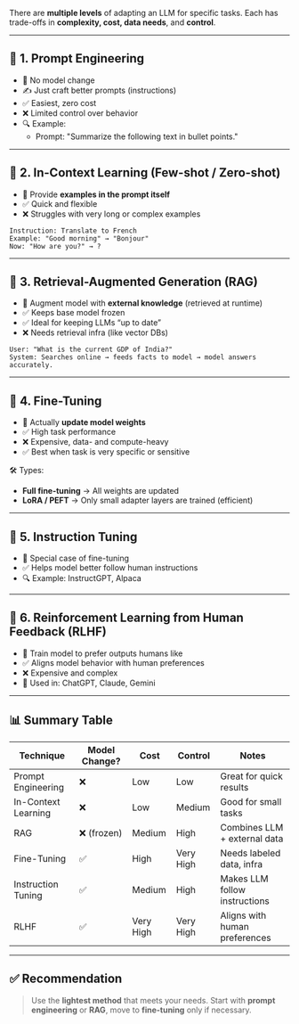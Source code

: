 

There are **multiple levels** of adapting an LLM for specific tasks. Each has trade-offs in **complexity, cost, data needs**, and **control**.

---

## 🔹 1. Prompt Engineering
- 🧠 No model change
- ✍️ Just craft better prompts (instructions)
- ✅ Easiest, zero cost
- ❌ Limited control over behavior
- 🔍 Example:  
  - Prompt: "Summarize the following text in bullet points."

---

## 🔹 2. In-Context Learning (Few-shot / Zero-shot)
- 📎 Provide **examples in the prompt itself**
- ✅ Quick and flexible
- ❌ Struggles with very long or complex examples

```text
Instruction: Translate to French  
Example: "Good morning" → "Bonjour"  
Now: "How are you?" → ?
````

---

## 🔹 3. Retrieval-Augmented Generation (RAG)

* 🔄 Augment model with **external knowledge** (retrieved at runtime)
* ✅ Keeps base model frozen
* ✅ Ideal for keeping LLMs “up to date”
* ❌ Needs retrieval infra (like vector DBs)

```text
User: "What is the current GDP of India?"  
System: Searches online → feeds facts to model → model answers accurately.
```

---

## 🔹 4. Fine-Tuning

* 🧬 Actually **update model weights**
* ✅ High task performance
* ❌ Expensive, data- and compute-heavy
* ✅ Best when task is very specific or sensitive

🛠️ Types:

* **Full fine-tuning** → All weights are updated
* **LoRA / PEFT** → Only small adapter layers are trained (efficient)

---

## 🔹 5. Instruction Tuning

* 📘 Special case of fine-tuning
* ✅ Helps model better follow human instructions
* 🔍 Example: InstructGPT, Alpaca

---

## 🔹 6. Reinforcement Learning from Human Feedback (RLHF)

* 🎯 Train model to prefer outputs humans like
* ✅ Aligns model behavior with human preferences
* ❌ Expensive and complex
* 🧠 Used in: ChatGPT, Claude, Gemini

---

## 📊 Summary Table

| Technique           | Model Change? | Cost      | Control   | Notes                         |
| ------------------- | ------------- | --------- | --------- | ----------------------------- |
| Prompt Engineering  | ❌             | Low       | Low       | Great for quick results       |
| In-Context Learning | ❌             | Low       | Medium    | Good for small tasks          |
| RAG                 | ❌ (frozen)    | Medium    | High      | Combines LLM + external data  |
| Fine-Tuning         | ✅             | High      | Very High | Needs labeled data, infra     |
| Instruction Tuning  | ✅             | Medium    | High      | Makes LLM follow instructions |
| RLHF                | ✅             | Very High | Very High | Aligns with human preferences |

---

## ✅ Recommendation

> Use the **lightest method** that meets your needs.
> Start with **prompt engineering** or **RAG**, move to **fine-tuning** only if necessary.
